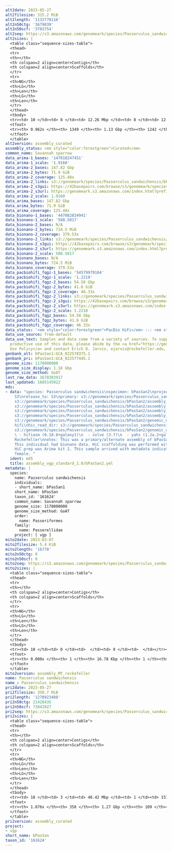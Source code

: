 ```yaml
---
alt2date: 2023-05-27
alt2filesize: 315.2 MiB
alt2length: '1133770116'
alt2n50ctg: '3679039'
alt2n50scf: '3703754'
alt2seq: https://s3.amazonaws.com/genomeark/species/Passerculus_sandwichensis/bPasSan2/assembly_curated/bPasSan2.alt.cur.20230527.fasta.gz
alt2sizes: |
  <table class="sequence-sizes-table">
  <thead>
  <tr>
  <th></th>
  <th colspan=2 align=center>Contigs</th>
  <th colspan=2 align=center>Scaffolds</th>
  </tr>
  <tr>
  <th>NG</th>
  <th>LG</th>
  <th>Len</th>
  <th>LG</th>
  <th>Len</th>
  </tr>
  </thead>
  <tbody>
  <tr><td> 10 </td><td> 8 </td><td> 12.26 Mbp </td><td> 8 </td><td> 12.26 Mbp </td></tr><tr><td> 20 </td><td> 19 </td><td> 8.45 Mbp </td><td> 19 </td><td> 8.45 Mbp </td></tr><tr><td> 30 </td><td> 34 </td><td> 6.76 Mbp </td><td> 34 </td><td> 6.87 Mbp </td></tr><tr><td> 40 </td><td> 56 </td><td> 4.77 Mbp </td><td> 55 </td><td> 4.84 Mbp </td></tr><tr style="background-color:#cccccc;"><td> 50 </td><td> 84 </td><td> 3.68 Mbp </td><td> 83 </td><td> 3.70 Mbp </td></tr><tr><td> 60 </td><td> 119 </td><td> 2.72 Mbp </td><td> 119 </td><td> 2.72 Mbp </td></tr><tr><td> 70 </td><td> 174 </td><td> 1.78 Mbp </td><td> 173 </td><td> 1.79 Mbp </td></tr><tr><td> 80 </td><td> 256 </td><td> 1.09 Mbp </td><td> 254 </td><td> 1.14 Mbp </td></tr><tr><td> 90 </td><td> 429 </td><td> 364.87 Kbp </td><td> 412 </td><td> 445.14 Kbp </td></tr><tr><td> 100 </td><td> 0 </td><td>  </td><td> 0 </td><td>  </td></tr></tbody>
  <tfoot>
  <tr><th> 0.962x </th><th> 1349 </th><th> 1.13 Gbp </th><th> 1242 </th><th> 1.13 Gbp </th></tr>
  </tfoot>
  </table>
alt2version: assembly_curated
assembly_status: <em style="color:forestgreen">Curated</em>
common_name: Savannah sparrow
data_arima-1_bases: '147818247451'
data_arima-1_scale: '1.9160'
data_arima-2_bases: 147.82 Gbp
data_arima-2_bytes: 71.9 GiB
data_arima-2_coverage: 125.48x
data_arima-2_links: s3://genomeark/species/Passerculus_sandwichensis/bPasSan2/genomic_data/arima/<br>
data_arima-2_s3gui: https://42basepairs.com/browse/s3/genomeark/species/Passerculus_sandwichensis/bPasSan2/genomic_data/arima/
data_arima-2_s3url: https://genomeark.s3.amazonaws.com/index.html?prefix=species/Passerculus_sandwichensis/bPasSan2/genomic_data/arima/
data_arima-2_scale: 1.9160
data_arima_bases: 147.82 Gbp
data_arima_bytes: 71.9 GiB
data_arima_coverage: 125.48x
data_bionano-1_bases: '447082834941'
data_bionano-1_scale: '588.5017'
data_bionano-2_bases: N/A
data_bionano-2_bytes: 724.5 MiB
data_bionano-2_coverage: 379.53x
data_bionano-2_links: s3://genomeark/species/Passerculus_sandwichensis/bPasSan2/genomic_data/bionano/<br>
data_bionano-2_s3gui: https://42basepairs.com/browse/s3/genomeark/species/Passerculus_sandwichensis/bPasSan2/genomic_data/bionano/
data_bionano-2_s3url: https://genomeark.s3.amazonaws.com/index.html?prefix=species/Passerculus_sandwichensis/bPasSan2/genomic_data/bionano/
data_bionano-2_scale: 588.5017
data_bionano_bases: N/A
data_bionano_bytes: 724.5 MiB
data_bionano_coverage: 379.53x
data_pacbiohifi_fqgz-1_bases: '54579979164'
data_pacbiohifi_fqgz-1_scale: '1.2210'
data_pacbiohifi_fqgz-2_bases: 54.58 Gbp
data_pacbiohifi_fqgz-2_bytes: 41.6 GiB
data_pacbiohifi_fqgz-2_coverage: 46.33x
data_pacbiohifi_fqgz-2_links: s3://genomeark/species/Passerculus_sandwichensis/bPasSan2/genomic_data/pacbio_hifi/<br>
data_pacbiohifi_fqgz-2_s3gui: https://42basepairs.com/browse/s3/genomeark/species/Passerculus_sandwichensis/bPasSan2/genomic_data/pacbio_hifi/
data_pacbiohifi_fqgz-2_s3url: https://genomeark.s3.amazonaws.com/index.html?prefix=species/Passerculus_sandwichensis/bPasSan2/genomic_data/pacbio_hifi/
data_pacbiohifi_fqgz-2_scale: 1.2210
data_pacbiohifi_fqgz_bases: 54.58 Gbp
data_pacbiohifi_fqgz_bytes: 41.6 GiB
data_pacbiohifi_fqgz_coverage: 46.33x
data_status: '<em style="color:forestgreen">PacBio HiFi</em> ::: <em style="color:forestgreen">Arima</em>'
data_use_source: from-default
data_use_text: Samples and data come from a variety of sources. To support fair and
  productive use of this data, please abide by the <a href="https://genome10k.soe.ucsc.edu/data-use-policies/">Data
  Use Policy</a> and contact Erich D. Jarvis, ejarvis@rockefeller.edu, with any questions.
genbank_alt: bPasSan1:GCA_022578375.1
genbank_pri: bPasSan1:GCA_022577445.1
genome_size: 1178000000
genome_size_display: 1.18 Gbp
genome_size_method: GoAT
last_raw_data: 1678303917
last_updated: 1685145922
mds:
- data: "species: Passerculus sandwichensis\nspecimen: bPasSan2\nprojects: \n  - vgp\ndata_location:
    S3\nrelease_to: S3\nprimary: s3://genomeark/species/Passerculus_sandwichensis/bPasSan2/assembly_vgp_standard_2.0/bPasSan2.standard.pri.20230308.fasta.gz\nhaplotigs:
    s3://genomeark/species/Passerculus_sandwichensis/bPasSan2/assembly_vgp_standard_2.0/bPasSan2.standard.alt.20230308.fasta.gz\npretext:
    s3://genomeark/species/Passerculus_sandwichensis/bPasSan2/assembly_vgp_standard_2.0/evaluation/pri/pretext/bPasSan2_pri__s2.heatmap.pretext\nkmer_spectra_img:
    s3://genomeark/species/Passerculus_sandwichensis/bPasSan2/assembly_vgp_standard_2.0/evaluation/merqury/bPasSan2_png/\nmito:
    s3://genomeark/species/Passerculus_sandwichensis/bPasSan2/assembly_MT_rockefeller/bPasSan2.MT.20230307.fasta.gz\npacbio_read_dir:
    s3://genomeark/species/Passerculus_sandwichensis/bPasSan2/genomic_data/pacbio_hifi/\npacbio_read_type:
    hifi\nhic_read_dir: s3://genomeark/species/Passerculus_sandwichensis/bPasSan2/genomic_data/arima/\nbionano_cmap_dir:
    s3://genomeark/species/Passerculus_sandwichensis/bPasSan2/genomic_data/bionano/\npipeline:\n
    \ - hifiasm (0.18.8+galaxy1)\n  - solve (3.7)\n  - yahs (1.2a.2+galaxy0)\nassembled_by_group:
    Rockefeller\nnotes: This was a primary/alternate assembly of bPasSan2 (VGL-bPasSan1).
    This individual had bionano data. HiC scaffolding was performed with yahs. The
    HiC prep was Arima kit 2. This sample arrived with metadata indicating it is a
    female. "
  ident: md5
  title: assembly_vgp_standard_2.0/bPasSan2.yml
metadata: |
  species:
    name: Passerculus sandwichensis
    individuals:
    - short_name: bPasSan1
    short_name: bPasSan
    taxon_id: '161624'
    common_name: Savannah sparrow
    genome_size: 1178000000
    genome_size_method: GoAT
    order:
      name: Passeriformes
    family:
      name: Passerellidae
    project: [ vgp ]
mito2date: 2023-03-07
mito2filesize: 5.4 KiB
mito2length: '16778'
mito2n50ctg: 0
mito2n50scf: 0
mito2seq: https://s3.amazonaws.com/genomeark/species/Passerculus_sandwichensis/bPasSan2/assembly_MT_rockefeller/bPasSan2.MT.20230307.fasta.gz
mito2sizes: |
  <table class="sequence-sizes-table">
  <thead>
  <tr>
  <th></th>
  <th colspan=2 align=center>Contigs</th>
  <th colspan=2 align=center>Scaffolds</th>
  </tr>
  <tr>
  <th>NG</th>
  <th>LG</th>
  <th>Len</th>
  <th>LG</th>
  <th>Len</th>
  </tr>
  </thead>
  <tbody>
  <tr><td> 10 </td><td> 0 </td><td>  </td><td> 0 </td><td>  </td></tr><tr><td> 20 </td><td> 0 </td><td>  </td><td> 0 </td><td>  </td></tr><tr><td> 30 </td><td> 0 </td><td>  </td><td> 0 </td><td>  </td></tr><tr><td> 40 </td><td> 0 </td><td>  </td><td> 0 </td><td>  </td></tr><tr style="background-color:#cccccc;"><td> 50 </td><td> 0 </td><td style="background-color:#ff8888;">  </td><td> 0 </td><td style="background-color:#ff8888;">  </td></tr><tr><td> 60 </td><td> 0 </td><td>  </td><td> 0 </td><td>  </td></tr><tr><td> 70 </td><td> 0 </td><td>  </td><td> 0 </td><td>  </td></tr><tr><td> 80 </td><td> 0 </td><td>  </td><td> 0 </td><td>  </td></tr><tr><td> 90 </td><td> 0 </td><td>  </td><td> 0 </td><td>  </td></tr><tr><td> 100 </td><td> 0 </td><td>  </td><td> 0 </td><td>  </td></tr></tbody>
  <tfoot>
  <tr><th> 0.000x </th><th> 1 </th><th> 16.78 Kbp </th><th> 1 </th><th> 16.78 Kbp </th></tr>
  </tfoot>
  </table>
mito2version: assembly_MT_rockefeller
name: Passerculus sandwichensis
name_: Passerculus_sandwichensis
pri2date: 2023-05-27
pri2filesize: 350.7 MiB
pri2length: '1270923488'
pri2n50ctg: 21428435
pri2n50scf: 73843927
pri2seq: https://s3.amazonaws.com/genomeark/species/Passerculus_sandwichensis/bPasSan2/assembly_curated/bPasSan2.pri.cur.20230527.fasta.gz
pri2sizes: |
  <table class="sequence-sizes-table">
  <thead>
  <tr>
  <th></th>
  <th colspan=2 align=center>Contigs</th>
  <th colspan=2 align=center>Scaffolds</th>
  </tr>
  <tr>
  <th>NG</th>
  <th>LG</th>
  <th>Len</th>
  <th>LG</th>
  <th>Len</th>
  </tr>
  </thead>
  <tbody>
  <tr><td> 10 </td><td> 3 </td><td> 40.42 Mbp </td><td> 1 </td><td> 157.12 Mbp </td></tr><tr><td> 20 </td><td> 6 </td><td> 36.31 Mbp </td><td> 2 </td><td> 118.51 Mbp </td></tr><tr><td> 30 </td><td> 9 </td><td> 30.40 Mbp </td><td> 3 </td><td> 116.75 Mbp </td></tr><tr><td> 40 </td><td> 13 </td><td> 25.23 Mbp </td><td> 4 </td><td> 81.24 Mbp </td></tr><tr style="background-color:#cccccc;"><td> 50 </td><td> 18 </td><td style="background-color:#88ff88;"> 21.43 Mbp </td><td> 6 </td><td style="background-color:#88ff88;"> 73.84 Mbp </td></tr><tr><td> 60 </td><td> 24 </td><td> 16.94 Mbp </td><td> 8 </td><td> 42.00 Mbp </td></tr><tr><td> 70 </td><td> 33 </td><td> 11.27 Mbp </td><td> 11 </td><td> 31.47 Mbp </td></tr><tr><td> 80 </td><td> 45 </td><td> 8.23 Mbp </td><td> 16 </td><td> 20.64 Mbp </td></tr><tr><td> 90 </td><td> 62 </td><td> 5.72 Mbp </td><td> 24 </td><td> 12.73 Mbp </td></tr><tr><td> 100 </td><td> 88 </td><td> 2.73 Mbp </td><td> 35 </td><td> 8.75 Mbp </td></tr></tbody>
  <tfoot>
  <tr><th> 1.076x </th><th> 358 </th><th> 1.27 Gbp </th><th> 109 </th><th> 1.27 Gbp </th></tr>
  </tfoot>
  </table>
pri2version: assembly_curated
project:
- vgp
short_name: bPasSan
taxon_id: '161624'
---
```

